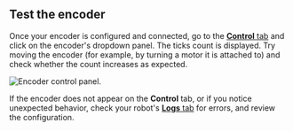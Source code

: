 ## Test the encoder

Once your encoder is configured and connected, go to the [**Control** tab](/fleet/machines/#control) and click on the encoder's dropdown panel.
The ticks count is displayed.
Try moving the encoder (for example, by turning a motor it is attached to) and check whether the count increases as expected.

![Encoder control panel.](/build/configure/components/encoder/control.png)

If the encoder does not appear on the **Control** tab, or if you notice unexpected behavior, check your robot's [**Logs** tab](/fleet/machines/#logs) for errors, and review the configuration.
